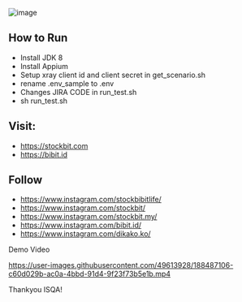![image](https://user-images.githubusercontent.com/49613928/188483782-b4862a08-0fb7-4db8-a077-966fbe1c46ce.png)

## How to Run
- Install JDK 8
- Install Appium
- Setup xray client id and client secret in get_scenario.sh
- rename .env_sample to .env
- Changes JIRA CODE in run_test.sh
- sh run_test.sh


## Visit:
- https://stockbit.com
- https://bibit.id

## Follow
- https://www.instagram.com/stockbibitlife/
- https://www.instagram.com/stockbit/
- https://www.instagram.com/stockbit.my/
- https://www.instagram.com/bibit.id/
- https://www.instagram.com/dikako.ko/


Demo Video



https://user-images.githubusercontent.com/49613928/188487106-c60d029b-ac0a-4bbd-91d4-9f23f73b5e1b.mp4



Thankyou ISQA!
